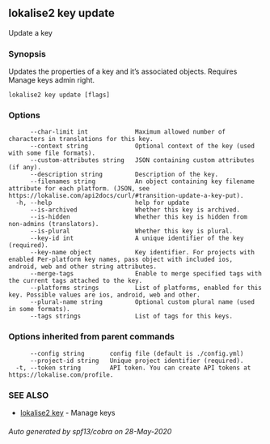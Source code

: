 ## lokalise2 key update

Update a key

### Synopsis

Updates the properties of a key and it’s associated objects. Requires Manage keys admin right.

```
lokalise2 key update [flags]
```

### Options

```
      --char-limit int             Maximum allowed number of characters in translations for this key.
      --context string             Optional context of the key (used with some file formats).
      --custom-attributes string   JSON containing custom attributes (if any).
      --description string         Description of the key.
      --filenames string           An object containing key filename attribute for each platform. (JSON, see https://lokalise.com/api2docs/curl/#transition-update-a-key-put).
  -h, --help                       help for update
      --is-archived                Whether this key is archived.
      --is-hidden                  Whether this key is hidden from non-admins (translators).
      --is-plural                  Whether this key is plural.
      --key-id int                 A unique identifier of the key (required).
      --key-name object            Key identifier. For projects with enabled Per-platform key names, pass object with included ios, android, web and other string attributes.
      --merge-tags                 Enable to merge specified tags with the current tags attached to the key.
      --platforms strings          List of platforms, enabled for this key. Possible values are ios, android, web and other.
      --plural-name string         Optional custom plural name (used in some formats).
      --tags strings               List of tags for this keys.
```

### Options inherited from parent commands

```
      --config string       config file (default is ./config.yml)
      --project-id string   Unique project identifier (required).
  -t, --token string        API token. You can create API tokens at https://lokalise.com/profile.
```

### SEE ALSO

* [lokalise2 key](lokalise2_key.md)	 - Manage keys

###### Auto generated by spf13/cobra on 28-May-2020
